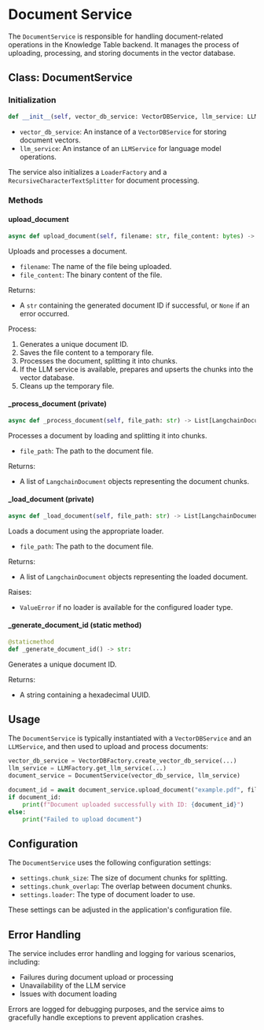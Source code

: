# Document Service

The `DocumentService` is responsible for handling document-related operations in the Knowledge Table backend. It manages the process of uploading, processing, and storing documents in the vector database.

## Class: DocumentService

### Initialization

```python
def __init__(self, vector_db_service: VectorDBService, llm_service: LLMService):
```

- `vector_db_service`: An instance of a `VectorDBService` for storing document vectors.
- `llm_service`: An instance of an `LLMService` for language model operations.

The service also initializes a `LoaderFactory` and a `RecursiveCharacterTextSplitter` for document processing.

### Methods

#### upload_document

```python
async def upload_document(self, filename: str, file_content: bytes) -> Optional[str]:
```

Uploads and processes a document.

- `filename`: The name of the file being uploaded.
- `file_content`: The binary content of the file.

Returns:
- A `str` containing the generated document ID if successful, or `None` if an error occurred.

Process:
1. Generates a unique document ID.
2. Saves the file content to a temporary file.
3. Processes the document, splitting it into chunks.
4. If the LLM service is available, prepares and upserts the chunks into the vector database.
5. Cleans up the temporary file.

#### _process_document (private)

```python
async def _process_document(self, file_path: str) -> List[LangchainDocument]:
```

Processes a document by loading and splitting it into chunks.

- `file_path`: The path to the document file.

Returns:
- A list of `LangchainDocument` objects representing the document chunks.

#### _load_document (private)

```python
async def _load_document(self, file_path: str) -> List[LangchainDocument]:
```

Loads a document using the appropriate loader.

- `file_path`: The path to the document file.

Returns:
- A list of `LangchainDocument` objects representing the loaded document.

Raises:
- `ValueError` if no loader is available for the configured loader type.

#### _generate_document_id (static method)

```python
@staticmethod
def _generate_document_id() -> str:
```

Generates a unique document ID.

Returns:
- A string containing a hexadecimal UUID.

## Usage

The `DocumentService` is typically instantiated with a `VectorDBService` and an `LLMService`, and then used to upload and process documents:

```python
vector_db_service = VectorDBFactory.create_vector_db_service(...)
llm_service = LLMFactory.get_llm_service(...)
document_service = DocumentService(vector_db_service, llm_service)

document_id = await document_service.upload_document("example.pdf", file_content)
if document_id:
    print(f"Document uploaded successfully with ID: {document_id}")
else:
    print("Failed to upload document")
```

## Configuration

The `DocumentService` uses the following configuration settings:

- `settings.chunk_size`: The size of document chunks for splitting.
- `settings.chunk_overlap`: The overlap between document chunks.
- `settings.loader`: The type of document loader to use.

These settings can be adjusted in the application's configuration file.

## Error Handling

The service includes error handling and logging for various scenarios, including:
- Failures during document upload or processing
- Unavailability of the LLM service
- Issues with document loading

Errors are logged for debugging purposes, and the service aims to gracefully handle exceptions to prevent application crashes.